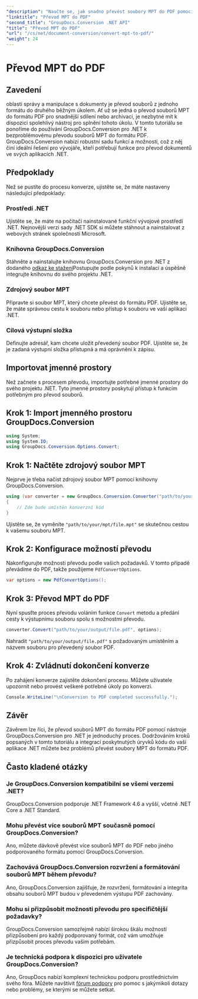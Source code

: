```yaml
---
"description": "Naučte se, jak snadno převést soubory MPT do PDF pomocí GroupDocs.Conversion pro .NET. Postupujte podle našich podrobných pokynů pro integraci a efektivní správu dokumentů."
"linktitle": "Převod MPT do PDF"
"second_title": "GroupDocs.Conversion .NET API"
"title": "Převod MPT do PDF"
"url": "/cs/net/document-conversion/convert-mpt-to-pdf/"
"weight": 24
---
```


# Převod MPT do PDF

## Zavedení
oblasti správy a manipulace s dokumenty je převod souborů z jednoho formátu do druhého běžným úkolem. Ať už se jedná o převod souborů MPT do formátu PDF pro snadnější sdílení nebo archivaci, je nezbytné mít k dispozici spolehlivý nástroj pro splnění tohoto úkolu. V tomto tutoriálu se ponoříme do používání GroupDocs.Conversion pro .NET k bezproblémovému převodu souborů MPT do formátu PDF. GroupDocs.Conversion nabízí robustní sadu funkcí a možností, což z něj činí ideální řešení pro vývojáře, kteří potřebují funkce pro převod dokumentů ve svých aplikacích .NET.
## Předpoklady
Než se pustíte do procesu konverze, ujistěte se, že máte nastaveny následující předpoklady:
### Prostředí .NET
Ujistěte se, že máte na počítači nainstalované funkční vývojové prostředí .NET. Nejnovější verzi sady .NET SDK si můžete stáhnout a nainstalovat z webových stránek společnosti Microsoft.
### Knihovna GroupDocs.Conversion
Stáhněte a nainstalujte knihovnu GroupDocs.Conversion pro .NET z dodaného [odkaz ke stažení](https://releases.groupdocs.com/conversion/net/)Postupujte podle pokynů k instalaci a úspěšně integrujte knihovnu do svého projektu .NET.
### Zdrojový soubor MPT
Připravte si soubor MPT, který chcete převést do formátu PDF. Ujistěte se, že máte správnou cestu k souboru nebo přístup k souboru ve vaší aplikaci .NET.
### Cílová výstupní složka
Definujte adresář, kam chcete uložit převedený soubor PDF. Ujistěte se, že je zadaná výstupní složka přístupná a má oprávnění k zápisu.

## Importovat jmenné prostory
Než začnete s procesem převodu, importujte potřebné jmenné prostory do svého projektu .NET. Tyto jmenné prostory poskytují přístup k funkcím potřebným pro převod souborů.
## Krok 1: Import jmenného prostoru GroupDocs.Conversion
```csharp
using System;
using System.IO;
using GroupDocs.Conversion.Options.Convert;
```
## Krok 1: Načtěte zdrojový soubor MPT
Nejprve je třeba načíst zdrojový soubor MPT pomocí knihovny GroupDocs.Conversion.
```csharp
using (var converter = new GroupDocs.Conversion.Converter("path/to/your/mpt/file.mpt"))
{
    // Zde bude umístěn konverzní kód
}
```
Ujistěte se, že vyměníte `"path/to/your/mpt/file.mpt"` se skutečnou cestou k vašemu souboru MPT.
## Krok 2: Konfigurace možností převodu
Nakonfigurujte možnosti převodu podle vašich požadavků. V tomto případě převádíme do PDF, takže použijeme `PdfConvertOptions`.
```csharp
var options = new PdfConvertOptions();
```
## Krok 3: Převod MPT do PDF
Nyní spusťte proces převodu voláním funkce `Convert` metodu a předání cesty k výstupnímu souboru spolu s možnostmi převodu.
```csharp
converter.Convert("path/to/your/output/file.pdf", options);
```
Nahradit `"path/to/your/output/file.pdf"` s požadovaným umístěním a názvem souboru pro převedený soubor PDF.
## Krok 4: Zvládnutí dokončení konverze
Po zahájení konverze zajistěte dokončení procesu. Můžete uživatele upozornit nebo provést veškeré potřebné úkoly po konverzi.
```csharp
Console.WriteLine("\nConversion to PDF completed successfully.");
```

## Závěr
Závěrem lze říci, že převod souborů MPT do formátu PDF pomocí nástroje GroupDocs.Conversion pro .NET je jednoduchý proces. Dodržováním kroků popsaných v tomto tutoriálu a integrací poskytnutých úryvků kódu do vaší aplikace .NET můžete bez problémů převést soubory MPT do formátu PDF.
## Často kladené otázky
### Je GroupDocs.Conversion kompatibilní se všemi verzemi .NET?
GroupDocs.Conversion podporuje .NET Framework 4.6 a vyšší, včetně .NET Core a .NET Standard.
### Mohu převést více souborů MPT současně pomocí GroupDocs.Conversion?
Ano, můžete dávkově převést více souborů MPT do PDF nebo jiného podporovaného formátu pomocí GroupDocs.Conversion.
### Zachovává GroupDocs.Conversion rozvržení a formátování souborů MPT během převodu?
Ano, GroupDocs.Conversion zajišťuje, že rozvržení, formátování a integrita obsahu souborů MPT budou v převedeném výstupu PDF zachovány.
### Mohu si přizpůsobit možnosti převodu pro specifičtější požadavky?
GroupDocs.Conversion samozřejmě nabízí širokou škálu možností přizpůsobení pro každý podporovaný formát, což vám umožňuje přizpůsobit proces převodu vašim potřebám.
### Je technická podpora k dispozici pro uživatele GroupDocs.Conversion?
Ano, GroupDocs nabízí komplexní technickou podporu prostřednictvím svého fóra. Můžete navštívit [fórum podpory](https://forum.groupdocs.com/c/conversion/11) pro pomoc s jakýmikoli dotazy nebo problémy, se kterými se můžete setkat.